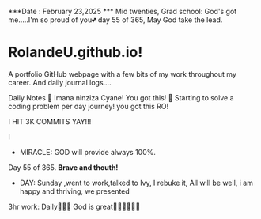 ***Date : February 23,2025 *** Mid twenties, Grad school: God's got me.....I'm so proud of you💕 day 55 of 365, May God take the lead.
# RolandeU.github.io!

A portfolio GitHub webpage with a few bits of my work throughout my career. And daily journal logs....


Daily Notes
💚 Imana ninziza Cyane! You got this!
💚 Starting to solve a coding problem per day journey! you got this RO!

I HIT 3K COMMITS YAY!!!

l
- MIRACLE: GOD will provide always 100%.

Day 55 of 365. **Brave and thouth!** 
- DAY: Sunday ,went to work,talked to Ivy, I rebuke it, All will be well, i am happy and thriving, we presented

3hr work: Daily💚💚💚
God is great💚💚💚💚💚💚
